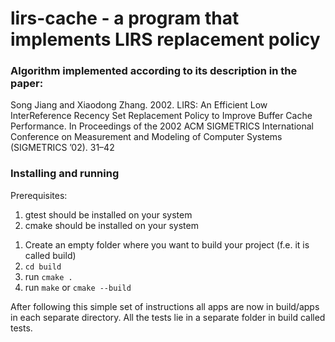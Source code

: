 # lirs-cache - a program that implements LIRS replacement policy

### Algorithm implemented according to its description in the paper: 
Song Jiang and Xiaodong Zhang. 2002. LIRS: An Efficient Low InterReference Recency Set Replacement Policy to Improve Buffer Cache
Performance. In Proceedings of the 2002 ACM SIGMETRICS International Conference on Measurement and Modeling of Computer Systems
(SIGMETRICS ’02). 31–42

### Installing and running

Prerequisites:
1) gtest should be installed on your system
2) cmake should be installed on your system

1. Create an empty folder where you want to build your project (f.e. it is called build)
2. `cd build`
3. run `cmake . `
4. run `make` or `cmake --build`

After following this simple set of instructions all apps are now in build/apps in each separate directory. All the tests lie in a separate folder in build called tests.
